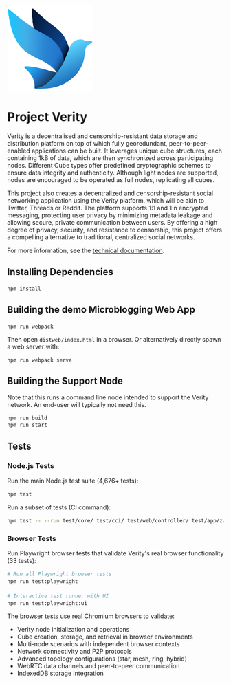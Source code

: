 <img src='img/vera.svg' width='200'>

# Project Verity
Verity is a decentralised and censorship-resistant data storage and distribution
platform on top of which fully georedundant, peer-to-peer-enabled applications
can be built. It leverages unique cube structures, each containing 1kB of data,
which are then synchronized across participating nodes. Different Cube types
offer predefined cryptographic schemes to ensure data integrity and authenticity.
Although light nodes are supported, nodes are encouraged to be operated as full
nodes, replicating all cubes.

This project also creates a decentralized and censorship-resistant social
networking application using the Verity platform, which will be akin to Twitter,
Threads or Reddit. The platform supports 1:1 and 1:n encrypted messaging,
protecting user privacy by minimizing metadata leakage and allowing secure,
private communication between users. By offering a high degree of privacy,
security, and resistance to censorship, this project offers a compelling
alternative to traditional, centralized social networks.

For more information, see the [technical documentation](doc/verity.md).

## Installing Dependencies ##
```
npm install
```

## Building the demo Microblogging Web App ##
```
npm run webpack
```
Then open `distweb/index.html` in a browser. Or alternatively directly spawn a web server with:
```
npm run webpack serve
```

## Building the Support Node ##
Note that this runs a command line node intended to support the Verity network.
An end-user will typically not need this.

```
npm run build
npm run start
```

## Tests ##

### Node.js Tests ###
Run the main Node.js test suite (4,676+ tests):
```bash
npm test
```

Run a subset of tests (CI command):
```bash
npm test -- --run test/core/ test/cci/ test/web/controller/ test/app/zw/model/
```

### Browser Tests ###
Run Playwright browser tests that validate Verity's real browser functionality (33 tests):
```bash
# Run all Playwright browser tests
npm run test:playwright

# Interactive test runner with UI
npm run test:playwright:ui
```

The browser tests use real Chromium browsers to validate:
- Verity node initialization and operations
- Cube creation, storage, and retrieval in browser environments  
- Multi-node scenarios with independent browser contexts
- Network connectivity and P2P protocols
- Advanced topology configurations (star, mesh, ring, hybrid)
- WebRTC data channels and peer-to-peer communication
- IndexedDB storage integration
